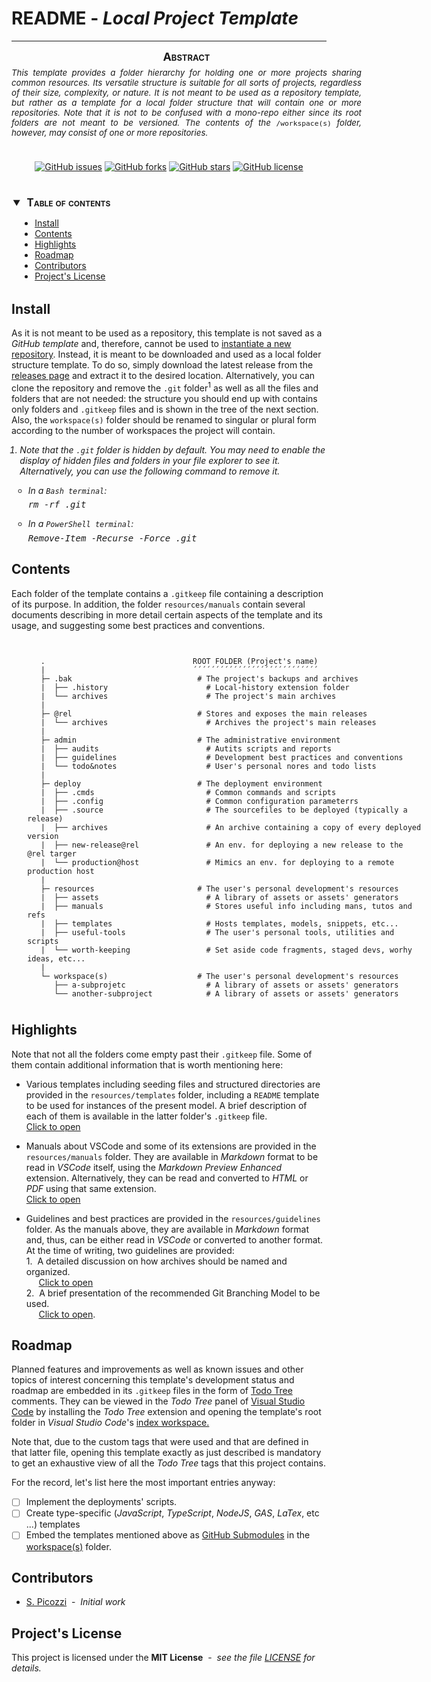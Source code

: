 # README - *Local Project Template*

---

<div style="
    font-size: normal;
    margin: 0 auto 5ex auto;
    width: 40em;"
>
<div style="font-size: 95%; text-align: justify;">
<div style="
  font-size:135%;
  text-align: center;
  font-weight: bold;
  margin: 0 0 .75ex 0;
  font-variant: small-caps;"
>Abstract</div>
<div style="text-align: justify">
<i>This template provides a folder hierarchy for holding one or more projects sharing common
resources.  Its versatile structure is suitable for all sorts of projects, regardless of their size,
complexity, or nature. It is not meant to be used as a repository template, but rather as a template
for a local folder structure that will contain one or more repositories. Note that it is not to be
confused with a mono-repo either since its root folders are not meant to be versioned. The
contents of the <code style="font-style: normal">/workspace(s)</code> folder, however, may consist of one or more repositories.</i>
</div></div></div>
<div style="
   width: 100%;
   text-align: center;
    margin-bottom: 5ex;"
>

[![GitHub issues](https://img.shields.io/github/issues/e2d2ipi/tmpl-projects-root-folder.svg)](https://github.com/e2d2ipi/tmpl-projects-root-folder/issues)
[![GitHub forks](https://img.shields.io/github/forks/e2d2ipi/tmpl-projects-root-folder.svg)](https://github.com/e2d2ipi/tmpl-projects-root-folder/network)
[![GitHub stars](https://img.shields.io/github/stars/e2d2ipi/tmpl-projects-root-folder.svg)](https://github.com/e2d2ipi/tmpl-projects-root-folder/stargazers)
[![GitHub license](https://img.shields.io/github/license/e2d2ipi/tmpl-projects-root-folder.svg)](https://github.com/e2d2ipi/tmpl-projects-root-folder/blob/main/LICENSE.md)

</div>
<div>

<!-- @import "[TOC]" {cmd="toc" depthFrom=2 depthTo=6 orderedList=false} -->
<details open style="margin: 14pt 0pt 24pt 10pt">
<summary style="margin-left: -8pt; font-weight: bold; font-size: larger; font-variant: small-caps">
<span style="margin-left: 3pt">Table of contents<span></summary>

<!-- code_chunk_output -->

- [Install](#install)
- [Contents](#contents)
- [Highlights](#highlights)
- [Roadmap](#roadmap)
- [Contributors](#contributors)
- [Project's License](#projects-license)

<!-- /code_chunk_output -->

</detail>
</div>

## Install

As it is not meant to be used as a repository, this template is not saved as a *GitHub template* and,
 therefore, cannot be used to [instantiate a new repository](https://tinyurl.com/z427byf6).
 Instead, it is meant to be downloaded and used as a local folder structure template. To do so,
 simply download the latest release from the [releases page](https://tinyurl.com/4f3ekkzb) and
 extract it to the desired location. Alternatively, you can clone the repository and remove the `.git`
 folder<sup>1</sup> as well as all the files and folders that are not needed: the structure you should
 end up with contains only folders and `.gitkeep` files and is shown in the tree of the next section.
 Also, the `workspace(s)` folder should be renamed to singular or plural form according to the
 number of workspaces the project will contain.

<ol style="font-style: italic; padding-left: 10pt">
  <li>
      <p>
        Note that the <code>.git</code> folder is hidden by default. You may need to enable the
        display of hidden files and folders in your file explorer to see it. Alternatively, you can use the
        following command to remove it.
      </p>
      <ul style="font-style: italic; padding-left: 10pt">
        <li>In a <code>Bash terminal</code>:
          <pre style="color:inherit; margin-top: 5pt">rm -rf .git</pre>
        </li>
        <li>In a <code>PowerShell terminal</code>:
          <pre style="color:inherit; margin-top: 5pt">Remove-Item -Recurse -Force .git</pre>
        </li>
      </ul>
  </li>
</ol>

## Contents

Each folder of the template contains a `.gitkeep` file containing a description of its purpose. In
addition, the folder `resources/manuals` contain several documents describing in more detail certain
aspects of the template and its usage, and suggesting some best practices and conventions.

<div style="min-width: 45em; font-size: normal; margin: 0 10% 5ex 5%;">

``` tree


   .                                 ROOT FOLDER (Project's name)
   |                                 ´´´´´´´´´´´´´´´´´´´´´´´´´´´´
   ├─ .bak                            # The project's backups and archives
   |  ├── .history                      # Local-history extension folder
   |  └── archives                      # The project's main archives
   |
   ├─ @rel                            # Stores and exposes the main releases
   |  └── archives                      # Archives the project's main releases
   |
   ├─ admin                           # The administrative environment
   |  ├── audits                        # Autits scripts and reports
   |  ├── guidelines                    # Development best practices and conventions
   |  └── todo&notes                    # User's personal nores and todo lists
   |
   ├─ deploy                          # The deployment environment
   |  ├── .cmds                         # Common commands and scripts
   |  ├── .config                       # Common configuration parameterrs
   |  ├── .source                       # The sourcefiles to be deployed (typically a release)
   |  ├── archives                      # An archive containing a copy of every deployed version
   |  ├── new-release@rel               # An env. for deploying a new release to the @rel targer
   |  └── production@host               # Mimics an env. for deploying to a remote production host
   |
   ├─ resources                       # The user's personal development's resources
   |  ├── assets                        # A library of assets or assets' generators
   |  ├── manuals                       # Stores useful info including mans, tutos and refs
   |  ├── templates                     # Hosts templates, models, snippets, etc...
   |  ├── useful-tools                  # The user's personal tools, utilities and scripts
   |  └── worth-keeping                 # Set aside code fragments, staged devs, worhy ideas, etc...
   |
   └─ workspace(s)                    # The user's personal development's resources
      ├── a-subprojetc                  # A library of assets or assets' generators
      └── another-subproject            # A library of assets or assets' generators

```

</div>

## Highlights

Note that not all the folders come empty past their `.gitkeep` file. Some of them contain additional
information that is worth mentioning here:

- Various templates including seeding files and structured directories are provided in the
  `resources/templates` folder, including a `README` template to be used for instances of the present model. A brief description of each of them is available in the latter folder's
  `.gitkeep` file.
  <br/>[Click to open](/resources/templates/.gitkeep)

- Manuals about VSCode and some of its extensions are provided in the
  `resources/manuals` folder. They are available in *Markdown* format to be read in *VSCode* itself,
  using the *Markdown Preview Enhanced* extension. Alternatively, they can be read and converted
  to *HTML* or *PDF* using that same extension.
  <br/>[Click to open](/resources/manuals/vscode-custom-features/vscode-custom-features.doc.md)

- Guidelines and best practices are provided in the `resources/guidelines` folder. As the manuals
above, they are available in *Markdown* format and, thus, can be either read in *VSCode* or
converted to another format. At the time of writing, two guidelines are provided:
<br/>1. &nbsp;A detailed discussion on how archives should be named and organized.
<br/>&nbsp;&nbsp;&nbsp;&nbsp;&nbsp;[Click to open](/admin/guidelines/handling-archives/handling-archives.md)
<br/>2. &nbsp;A brief presentation of the recommended Git Branching Model to be used.
<br/>&nbsp;&nbsp;&nbsp;&nbsp;&nbsp;[Click to open](/admin/guidelines/git-branching/git-branching-model.md).

## Roadmap

Planned features and improvements as well as known issues and other topics of interest concerning
this template's development status and roadmap are embedded in its `.gitkeep` files in the form of
[Todo Tree](https://tinyurl.com/fy452sjj) comments. They can be viewed in the *Todo Tree* panel of
[Visual Studio Code](https://code.visualstudio.com/) by installing the *Todo Tree* extension and
opening the template's root folder in *Visual Studio Code*'s
[index workspace.](vscode-index.code-workspace)

Note that, due to the custom tags that were used and that are defined in that latter file, opening this
template exactly as just described is mandatory to get an exhaustive view of all the *Todo Tree* tags
that this project contains.

For the record, let's list here the most important entries anyway:

- [ ]  Implement the deployments' scripts.
- [ ]  Create type-specific (*JavaScript*, *TypeScript*, *NodeJS*, *GAS*, *LaTex*, etc ...)  templates
- [ ]  Embed the templates mentioned above as
[GitHub Submodules](https://tinyurl.com/2tykz6wr) in the [workspace(s)](workspace(s)/.gitkeep)
folder.

## Contributors

- [S. Picozzi](https://github.com/e2d2ipi) &nbsp;-&nbsp; *Initial work*

## Project's License

This project is licensed under the **MIT License** &nbsp;-&nbsp; *see the
file [LICENSE](./LICENSE) for details.*
